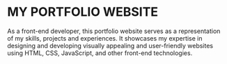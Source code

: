 # MY PORTFOLIO WEBSITE

As a front-end developer, this portfolio website serves as a representation of my skills, projects and experiences. It showcases my expertise in designing and developing visually appealing and user-friendly websites using HTML, CSS, JavaScript, and other front-end technologies.
